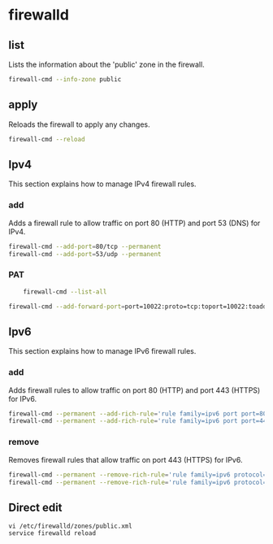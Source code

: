 # firewalld
## list
Lists the information about the 'public' zone in the firewall.
```sh
firewall-cmd --info-zone public
```

## apply
Reloads the firewall to apply any changes.
```sh
firewall-cmd --reload
```

## Ipv4
This section explains how to manage IPv4 firewall rules.

### add
Adds a firewall rule to allow traffic on port 80 (HTTP) and port 53 (DNS) for IPv4.
```sh
firewall-cmd --add-port=80/tcp --permanent
firewall-cmd --add-port=53/udp --permanent
```
### PAT
```sh
    firewall-cmd --list-all
```
```sh
firewall-cmd --add-forward-port=port=10022:proto=tcp:toport=10022:toaddr=192.168.1.20
```
## Ipv6
This section explains how to manage IPv6 firewall rules.

### add
Adds firewall rules to allow traffic on port 80 (HTTP) and port 443 (HTTPS) for IPv6.
```sh
firewall-cmd --permanent --add-rich-rule='rule family=ipv6 port port=80 protocol=tcp accept'
firewall-cmd --permanent --add-rich-rule='rule family=ipv6 port port=443 protocol=tcp accept'
```

### remove
Removes firewall rules that allow traffic on port 443 (HTTPS) for IPv6.
```sh
firewall-cmd --permanent --remove-rich-rule='rule family=ipv6 protocol=tcp port=443'
firewall-cmd --permanent --remove-rich-rule='rule family=ipv6 protocol=tcp port=443'
```

## Direct edit
    vi /etc/firewalld/zones/public.xml
    service firewalld reload

